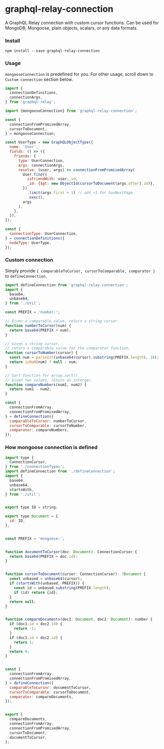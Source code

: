 # graphql-relay-connection
A GraphQL Relay connection with custom cursor functions.
Can be used for MongoDB, Mongoose, plain objects, scalars, or any data formats.


### Install
```
npm install --save graphql-relay-connection
```

### Usage
`mongooseConnection` is predefined for you.
For other usage, scroll down to `Custom connection` section below.
```javascript
import {
  connectionDefinitions,
  connectionArgs,
} from 'graphql-relay';

import {mongooseConnection} from 'graphql-relay-connection';

const {
  connectionFromPromisedArray,
  cursorToDocument,
} = mongooseConnection;

const UserType = new GraphQLObjectType({
  name: 'User',
  fields: () => ({
    friends: {
      type: UserConnection,
      args: connectionArgs,
      resolve: (user, args) => connectionFromPromisedArray(
        User.find({
          isFriendWith: user._id,
          _id: {$gt: new ObjectId(cursorToDocument(args.after).id)},
        })
          .limit(args.first + 1) // add +1 for hasNextPage
          .exec(),
        args
      ),
    },
  }),
});

const {
  connectionType: UserConnection,
} = connectionDefinitions({
  nodeType: UserType,
});
```

### Custom connection
Simply provide `{
  comparableToCursor,
  cursorToComparable,
  comparator
}` to `defineConnection`.

```javascript
import defineConnection from 'graphql-relay-connection';
import {
  base64,
  unbase64,
} from './util';

const PREFIX = 'number:';

// Given a comparable value, return a string cursor.
function numberToCursor(num) {
  return base64(PREFIX + num);
}

// Given a string cursor,
// return a comparable value for the comparator function.
function cursorToNumber(cursor) {
  const num = parseInt(unbase64(cursor).substring(PREFIX.length), 10);
  return isNaN(num) ? null : num;
}

// Sort function for array.sort().
// Given two values, return an interger.
function compareNumbers(num1, num2) {
  return num1 - num2;
}

const {
  connectionFromArray,
  connectionFromPromisedArray,
} = defineConnection({
  comparableToCursor: numberToCursor,
  cursorToComparable: cursorToNumber,
  comparator: compareNumbers,
});
```

### How mongoose connection is defined
```javascript
import type {
  ConnectionCursor,
} from './connectionTypes';
import defineConnection from './defineConnection';
import {
  base64,
  unbase64,
  startsWith,
} from './util';


export type ID = string;

export type Document = {
  id: ID,
};


const PREFIX = 'mongoose:';


function documentToCursor(doc: Document): ConnectionCursor {
  return base64(PREFIX + doc.id);
}


function cursorToDocument(cursor: ConnectionCursor): ?Document {
  const unbased = unbase64(cursor);
  if (startsWith(unbased, PREFIX)) {
    const id = unbased.substring(PREFIX.length);
    if (id) return {id};
  }
  return null;
}


function compareDocuments(doc1: Document, doc2: Document): number {
  if (doc1.id < doc2.id) {
    return -1;
  }
  if (doc1.id > doc2.id) {
    return 1;
  }
  return 0;
}


const {
  connectionFromArray,
  connectionFromPromisedArray,
} = defineConnection({
  comparableToCursor: documentToCursor,
  cursorToComparable: cursorToDocument,
  comparator: compareDocuments,
});


export {
  compareDocuments,
  connectionFromArray,
  connectionFromPromisedArray,
  cursorToDocument,
  documentToCursor,
};
```
